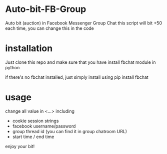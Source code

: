 # Auto-bit-FB-Group
Auto bit (auction) in Facebook Messenger Group Chat
this script will bit +50 each time, you can change this in the code

# installation
Just clone this repo and make sure that you have install fbchat module in python

if there's no fbchat installed, just simply install using pip install fbchat

# usage
change all value in <...> including
  - cookie session strings
  - facebook username/password
  - group thread id (you can find it in group chatroom URL)
  - start time / end time

enjoy your bit!

